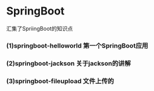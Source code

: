 # SpringBoot
汇集了SpriingBoot的知识点

### (1)springboot-helloworld 第一个SpringBoot应用
### (2)springboot-jackson 关于jackson的讲解
### (3)springboot-fileupload 文件上传的